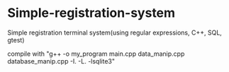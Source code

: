 # Simple-registration-system
Simple registration terminal system(using regular expressions, C++, SQL, gtest)

compile with "g++ -o my_program main.cpp data_manip.cpp database_manip.cpp -I. -L. -lsqlite3"